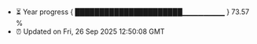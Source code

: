 - ⏳ Year progress { ██████████████████████▁▁▁▁▁▁▁▁ } 73.57 %
- ⏰ Updated on Fri, 26 Sep 2025 12:50:08 GMT

